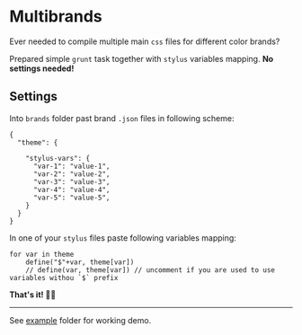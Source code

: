 # Multibrands

Ever needed to compile multiple main `css` files for different color brands?

Prepared simple `grunt` task together with `stylus` variables mapping. **No settings needed!**


## Settings

Into `brands` folder past brand `.json` files in following scheme:

```
{
  "theme": {

    "stylus-vars": {
      "var-1": "value-1",
      "var-2": "value-2",
      "var-3": "value-3",
      "var-4": "value-4",
      "var-5": "value-5",
    }
  }
}
```

In one of your `stylus` files paste following variables mapping:

```
for var in theme
	define("$"+var, theme[var])
	// define(var, theme[var]) // uncomment if you are used to use variables withou `$` prefix
```


**That's it! 🍺🍺**

---

See [example](example/) folder for working demo.

